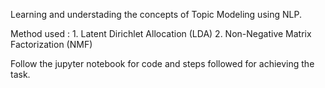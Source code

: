 Learning and understading the concepts of Topic Modeling using NLP.

Method used :
	 	1. Latent Dirichlet Allocation (LDA)
		2. Non-Negative Matrix Factorization (NMF)

Follow the jupyter notebook for code and steps followed for achieving the task.
